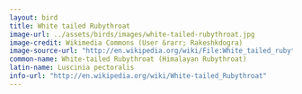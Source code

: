 ```yaml
---
layout: bird
title: White tailed Rubythroat
image-url: ../assets/birds/images/white-tailed-rubythroat.jpg
image-credit: Wikimedia Commons (User &rarr; Rakeshkdogra)
image-source-url: "http://en.wikipedia.org/wiki/File:White_tailed_rubythroat.jpg"
common-name: White-tailed Rubythroat (Himalayan Rubythroat)
latin-name: Luscinia pectoralis
info-url: "http://en.wikipedia.org/wiki/White-tailed_Rubythroat"
---
```

